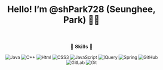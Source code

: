  
 
 
<h1 align="center"> Hello! I’m @shPark728 (Seunghee, Park) 👋🏻 </h1>

 
  
   

<h3 align="center"> 🪬 Skills 🪬 </h3>
<p align="center">
<img alt="Java" src ="https://img.shields.io/badge/Java-007396.svg?&style=for-the-badge&logo=Java&logoColor=white"/> <img alt="C++" src ="https://img.shields.io/badge/C++-00599C.svg?&style=for-the-badge&logo=C++&logoColor=white"/> <img alt="Html" src 
="https://img.shields.io/badge/HTML-E34F26.svg?&style=for-the-badge&logo=HTML5&logoColor=white"/> <img alt="CSS3" src
="https://img.shields.io/badge/CSS3-FF9933.svg?&style=for-the-badge&logo=CSS3&logoColor=white"/> <img alt="JavaScript" src
="https://img.shields.io/badge/JavaScript-F7DF1E.svg?&style=for-the-badge&logo=JavaScript&logoColor=white"/> <img alt="]Query" src
="https://img.shields.io/badge/]Query-31A8FF.svg?&style=for-the-badge&logo=]Query&logoColor=white"/> <img alt="Spring" src
="https://img.shields.io/badge/Spring-6DB33F.svg?&style=for-the-badge&logo=Spring&logoColor=white"/> <img alt="GitHub" src
="https://img.shields.io/badge/GitHub-181717.svg?&style=for-the-badge&logo=GitHub&logoColor=white"/> <img alt="GitLab" src
="https://img.shields.io/badge/GitLab-FC6D26.svg?&style=for-the-badge&logo=GitLab&logoColor=white"/> <img alt="Git" src
="https://img.shields.io/badge/Git-F05032.svg?&style=for-the-badge&logo=Git&logoColor=white"/>
</p>
